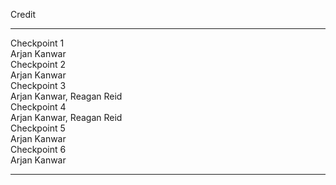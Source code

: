 
Credit
<hr>

Checkpoint 1 <br />
Arjan Kanwar <br />
Checkpoint 2 <br />
Arjan Kanwar <br />
Checkpoint 3 <br />
Arjan Kanwar, Reagan Reid <br />
Checkpoint 4 <br />
Arjan Kanwar, Reagan Reid <br />
Checkpoint 5 <br />
Arjan Kanwar <br />
Checkpoint 6 <br />
Arjan Kanwar <br />

<hr>